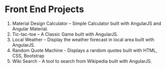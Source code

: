 # Front End Projects

1. Material Design Calculator – Simple Calculator built with AngularJS and Angular Material.
2. Tic-tac-toe – A Classic Game built with AngularJS.
3. Local Weather – Display the weather forecast in local area built with AngularJS.
4. Random Quote Machine - Displays a random quotes built with HTML, CSS, Bootstrap
5. Wiki Search - A tool to search from Wikipedia built with AngularJS.


